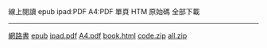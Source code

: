 線上閱讀       epub           ipad:PDF      A4:PDF     單頁 HTM     原始碼      全部下載
------------   ----------     -----------   --------   -----------  ----------  -------------
[網路書]       [epub]         [ipad.pdf]    [A4.pdf]   [book.html]  [code.zip]  [all.zip]

[網路書]:../htm/book.html
[epub]: ../book/A4.epub
[ipad.pdf]: ../book/ipad.pdf
[A4.pdf]: ../book/A4.pdf
[code.zip]: ../code.zip
[book.html]: ../book/book.html
[all.zip]: https://github.com/ccckmit/aibook/archive/gh-pages.zip
